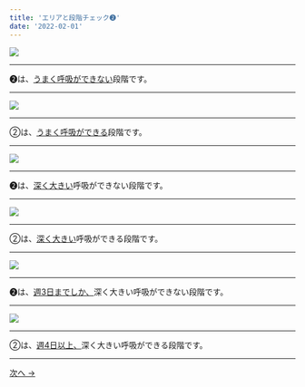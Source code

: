 ```yaml
---
title: 'エリアと段階チェック➋'
date: '2022-02-01'
---
```

![](/images/012_1.jpg)
***
➋は、[うまく呼吸ができない]()段階です。  
***
![](/images/012_2.jpg)
***
②は、[うまく呼吸ができる]()段階です。
***
![](/images/012_1.jpg)
***
➋は、[深く大きい]()呼吸ができない段階です。   
***
![](/images/012_2.jpg)
***
②は、[深く大きい]()呼吸ができる段階です。
***
![](/images/012_1.jpg)
***
➋は、[週3日までしか、]()深く大きい呼吸ができない段階です。   
***
![](/images/012_2.jpg)
***
②は、[週4日以上、]()深く大きい呼吸ができる段階です。
***
[ 次へ → ](/posts/0123-1)
